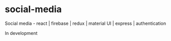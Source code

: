 # social-media
Social media - react | firebase | redux | material UI | express | authentication

In development
